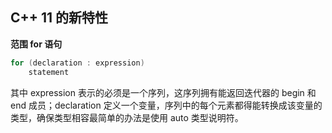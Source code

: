 ## C++ 11 的新特性

**范围 for 语句**

```cpp
for (declaration : expression)
    statement
```
其中 expression 表示的必须是一个序列，这序列拥有能返回迭代器的 begin 和 end 成员；declaration 定义一个变量，序列中的每个元素都得能转换成该变量的类型，确保类型相容最简单的办法是使用 auto 类型说明符。



